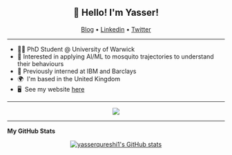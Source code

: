 <h2 align="center">👋 Hello! I'm Yasser!</h2>
<p align="center">
  <a href="https://yasserqureshi1.github.io/inference/">Blog</a> •
  <a href="https://www.linkedin.com/in/yasser-qureshi">Linkedin</a> •
  <a href="https://twitter.com/yasserqureshi0">Twitter</a>
</p>

----------

* 👨‍🎓 PhD Student @ University of Warwick
* 🦟 Interested in applying AI/ML to mosquito trajectories to understand their behaviours
* 💼 Previously interned at IBM and Barclays
* 🌍  I'm based in the United Kingdom
* 🖥️  See my website [here](http://yasserqureshi1.github.io/me/)
----------
<p align="center">
  <img src="https://c.tenor.com/CmcZWZuvMxoAAAAd/typing-monkey.gif" />
</p>

----------
<b>My GitHub Stats</b>
<p align="center">
<a href="http://www.github.com/yasserqureshi1"><img src="https://github-readme-stats.vercel.app/api?username=yasserqureshi1&show_icons=true&hide=&count_private=true&title_color=22c55e&text_color=ffffff&icon_color=10b981&bg_color=1c1917&hide_border=true&show_icons=true" alt="yasserqureshi1's GitHub stats" /></a>
</p>
